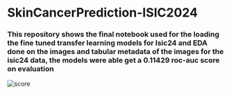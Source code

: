 # SkinCancerPrediction-ISIC2024
### This repository shows the final notebook used for the loading the fine tuned transfer learning models for Isic24 and EDA done on the images and tabular metadata of the images for the isic24 data, the models were able get a 0.11429 roc-auc score on evaluation 
![score](https://github.com/user-attachments/assets/156e57c6-f120-43e2-afa0-761345578b81)
